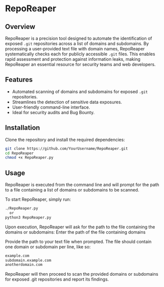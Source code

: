 # RepoReaper

## Overview
RepoReaper is a precision tool designed to automate the identification of exposed `.git` repositories across a list of domains and subdomains. By processing a user-provided text file with domain names, RepoReaper systematically checks each for publicly accessible `.git` files. This enables rapid assessment and protection against information leaks, making RepoReaper an essential resource for security teams and web developers.

## Features
- Automated scanning of domains and subdomains for exposed `.git` repositories.
- Streamlines the detection of sensitive data exposures.
- User-friendly command-line interface.
- Ideal for security audits and Bug Bounty.

## Installation
Clone the repository and install the required dependencies:
```bash
git clone https://github.com/YourUsername/RepoReaper.git
cd RepoReaper
chmod +x RepoReaper.py
```

## Usage 
RepoReaper is executed from the command line and will prompt for the path to a file containing a list of domains or subdomains to be scanned.

To start RepoReaper, simply run:
```bash
./RepoReaper.py
  or
python3 RepoReaper.py
```
Upon execution, RepoReaper will ask for the path to the file containing the domains or subdomains:
Enter the path of the file containing domains

Provide the path to your text file when prompted. The file should contain one domain or subdomain per line, like so:
```bash
example.com
subdomain.example.com
anotherdomain.com
```
RepoReaper will then proceed to scan the provided domains or subdomains for exposed .git repositories and report its findings.



